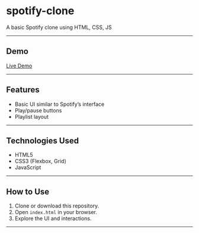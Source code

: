 # spotify-clone
A basic Spotify clone using HTML, CSS, JS

---

## Demo

[Live Demo](https://your-username.github.io/spotify-clone/)

---

## Features

- Basic UI similar to Spotify’s interface
- Play/pause buttons 
- Playlist layout 

---

## Technologies Used

- HTML5
- CSS3 (Flexbox, Grid)
- JavaScript 

---

## How to Use

1. Clone or download this repository.
2. Open `index.html` in your browser.
3. Explore the UI and interactions.

---

